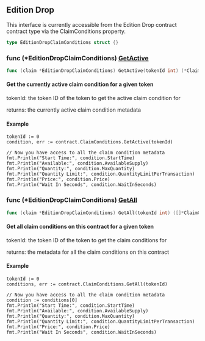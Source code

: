 
## Edition Drop

This interface is currently accessible from the Edition Drop contract contract type via the ClaimConditions property\.

```go
type EditionDropClaimConditions struct {}
```

### func \(\*EditionDropClaimConditions\) [GetActive](<https://github.com/thirdweb-dev/go-sdk/blob/main/thirdweb/edition_drop_claim_conditions.go#L51>)

```go
func (claim *EditionDropClaimConditions) GetActive(tokenId int) (*ClaimConditionOutput, error)
```

#### Get the currently active claim condition for a given token

tokenId: the token ID of the token to get the active claim condition for

returns: the currently active claim condition metadata

#### Example

```
tokenId := 0
condition, err := contract.ClaimConditions.GetActive(tokenId)

// Now you have access to all the claim condition metadata
fmt.Println("Start Time:", condition.StartTime)
fmt.Println("Available:", condition.AvailableSupply)
fmt.Println("Quantity:", condition.MaxQuantity)
fmt.Println("Quantity Limit:", condition.QuantityLimitPerTransaction)
fmt.Println("Price:", condition.Price)
fmt.Println("Wait In Seconds", condition.WaitInSeconds)
```

### func \(\*EditionDropClaimConditions\) [GetAll](<https://github.com/thirdweb-dev/go-sdk/blob/main/thirdweb/edition_drop_claim_conditions.go#L94>)

```go
func (claim *EditionDropClaimConditions) GetAll(tokenId int) ([]*ClaimConditionOutput, error)
```

#### Get all claim conditions on this contract for a given token

tokenId: the token ID of the token to get the claim conditions for

returns: the metadata for all the claim conditions on this contract

#### Example

```
tokenId := 0
conditions, err := contract.ClaimConditions.GetAll(tokenId)

// Now you have access to all the claim condition metadata
condition := conditions[0]
fmt.Println("Start Time:", condition.StartTime)
fmt.Println("Available:", condition.AvailableSupply)
fmt.Println("Quantity:", condition.MaxQuantity)
fmt.Println("Quantity Limit:", condition.QuantityLimitPerTransaction)
fmt.Println("Price:", condition.Price)
fmt.Println("Wait In Seconds", condition.WaitInSeconds)
```
